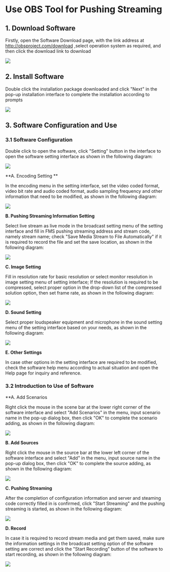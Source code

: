# Use OBS Tool for Pushing Streaming

## 1. Download Software

Firstly, open the Software Download page, with the link address at <http://obsproject.com/download>
,select operation system as required, and then click the download link to download

![](media/73fbdcda158725a4f3b06a28ad12a7fc.png)

## 2. Install Software

Double click the installation package downloaded and click "Next" in the pop-up installation interface to complete the installation according to prompts

![](media/fd4f72493b590f117f789453cf20ebe8.png)

## 3. Software Configuration and Use

### 3.1 Software Configuration

Double click to open the software, click "Setting" button in the interface to open the software setting interface as shown in the following diagram:

![](media/6f20cb080f47be4e45111fbf9e4c8034.png)

**A. Encoding Setting **

In the encoding menu in the setting interface, set the video coded format, video bit rate and audio coded format, audio sampling frequency and other information that need to be modified, as shown in the following diagram:

![](media/2e322c2341fa5c2011856aa8cc04791f.png)

**B. Pushing Streaming Information Setting**

Select live stream as live mode in the broadcast setting menu of the setting interface and fill in FMS pushing streaming address and stream code, namely stream name; check "Save Media Stream to File Automatically" if it is required to record the file and set the save location, as shown in the following diagram:

![](media/46f965d1c834057f5d9106792d59a961.png)

**C. Image Setting**

Fill in resolution rate for basic resolution or select monitor resolution in image setting menu of setting interface; If the resolution is required to be compressed, select proper option in the drop-down list of the compressed solution option, then set frame rate, as shown in the following diagram:

![](media/a987caf0c489530b30c503e985d20eb2.png)

**D. Sound Setting**

Select proper loudspeaker equipment and microphone in the sound setting menu of the setting interface based on your needs, as shown in the following diagram:

![](media/377ec176230eb8bd86eac29a26ccd0a2.png)

**E. Other Settings**

In case other options in the setting interface are required to be modified, check the software help menu according to actual situation and open the Help page for inquiry and reference.

### 3.2 Introduction to Use of Software

**A. Add Scenarios

Right click the mouse in the scene bar at the lower right corner of the software interface and select "Add Scenarios" in the menu, input scenario name in the pop-up dialog box, then click "OK" to complete the scenario adding, as shown in the following diagram:

![](media/0fed0ff6d40bf22e79571aebf5209bbc.png)

**B. Add Sources**

Right click the mouse in the source bar at the lower left corner of the software interface and select "Add" in the menu, input source name in the pop-up dialog box, then click "OK" to complete the source adding, as shown in the following diagram:

![](media/e9a162ac55234df604e98145a66d6216.png)

**C. Pushing Streaming**

After the completion of configuration information and server and steaming code correctly filled in is confirmed, click "Start Streaming" and the pushing streaming is started, as shown in the following diagram:

![](media/da50cf192280f1ae9931edb6c7fa735e.png)

**D. Record**

In case it is required to record stream media and get them saved, make sure the information settings in the broadcast setting option of the software setting are correct and click the "Start Recording" button of the software to start recording, as shown in the following diagram:

![](media/da904969bb7d08a474bbe4420186cc40.png)
